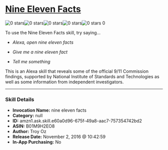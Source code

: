 # [Nine Eleven Facts](http://alexa.amazon.com/#skills/amzn1.ask.skill.e60a0d96-675f-49a8-aac7-757354742bd2)
![0 stars](../../images/ic_star_border_black_18dp_1x.png)![0 stars](../../images/ic_star_border_black_18dp_1x.png)![0 stars](../../images/ic_star_border_black_18dp_1x.png)![0 stars](../../images/ic_star_border_black_18dp_1x.png)![0 stars](../../images/ic_star_border_black_18dp_1x.png) 0

To use the Nine Eleven Facts skill, try saying...

* *Alexa, open nine eleven facts*

* *Give me a nine eleven fact*

* *Tell me something*

This is an Alexa skill that reveals some of the official 9/11 Commission findings, supported by National Institute of Standards and Technologies as well as some information from independent investigators.

***

### Skill Details

* **Invocation Name:** nine eleven facts
* **Category:** null
* **ID:** amzn1.ask.skill.e60a0d96-675f-49a8-aac7-757354742bd2
* **ASIN:** B01M9H2EO8
* **Author:** Troy Oz
* **Release Date:** November 2, 2016 @ 10:42:59
* **In-App Purchasing:** No
